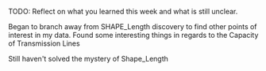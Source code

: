 TODO: Reflect on what you learned this week and what is still unclear.

Began to branch away from SHAPE_Length discovery to find other points of interest in my data. Found some interesting things in regards to the Capacity of Transmission Lines

Still haven't solved the mystery of Shape_Length